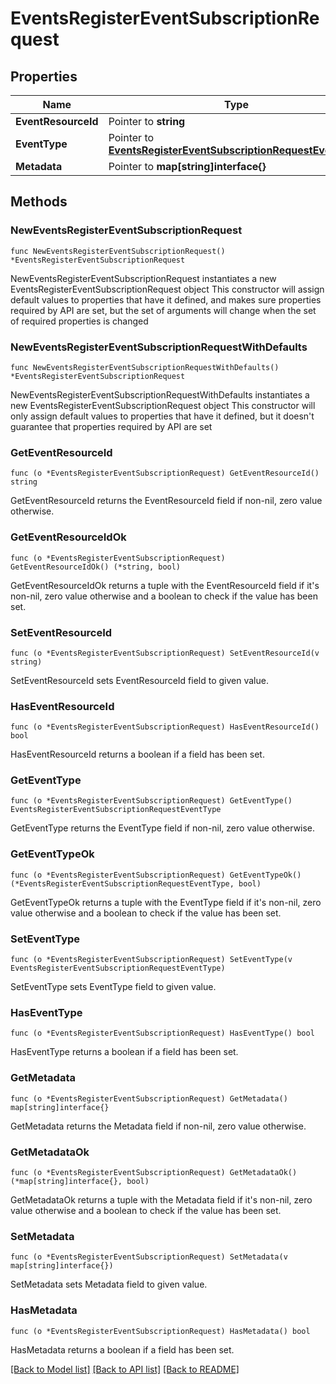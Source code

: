 # EventsRegisterEventSubscriptionRequest

## Properties

Name | Type | Description | Notes
------------ | ------------- | ------------- | -------------
**EventResourceId** | Pointer to **string** |  | [optional] 
**EventType** | Pointer to [**EventsRegisterEventSubscriptionRequestEventType**](EventsRegisterEventSubscriptionRequestEventType.md) |  | [optional] 
**Metadata** | Pointer to **map[string]interface{}** |  | [optional] 

## Methods

### NewEventsRegisterEventSubscriptionRequest

`func NewEventsRegisterEventSubscriptionRequest() *EventsRegisterEventSubscriptionRequest`

NewEventsRegisterEventSubscriptionRequest instantiates a new EventsRegisterEventSubscriptionRequest object
This constructor will assign default values to properties that have it defined,
and makes sure properties required by API are set, but the set of arguments
will change when the set of required properties is changed

### NewEventsRegisterEventSubscriptionRequestWithDefaults

`func NewEventsRegisterEventSubscriptionRequestWithDefaults() *EventsRegisterEventSubscriptionRequest`

NewEventsRegisterEventSubscriptionRequestWithDefaults instantiates a new EventsRegisterEventSubscriptionRequest object
This constructor will only assign default values to properties that have it defined,
but it doesn't guarantee that properties required by API are set

### GetEventResourceId

`func (o *EventsRegisterEventSubscriptionRequest) GetEventResourceId() string`

GetEventResourceId returns the EventResourceId field if non-nil, zero value otherwise.

### GetEventResourceIdOk

`func (o *EventsRegisterEventSubscriptionRequest) GetEventResourceIdOk() (*string, bool)`

GetEventResourceIdOk returns a tuple with the EventResourceId field if it's non-nil, zero value otherwise
and a boolean to check if the value has been set.

### SetEventResourceId

`func (o *EventsRegisterEventSubscriptionRequest) SetEventResourceId(v string)`

SetEventResourceId sets EventResourceId field to given value.

### HasEventResourceId

`func (o *EventsRegisterEventSubscriptionRequest) HasEventResourceId() bool`

HasEventResourceId returns a boolean if a field has been set.

### GetEventType

`func (o *EventsRegisterEventSubscriptionRequest) GetEventType() EventsRegisterEventSubscriptionRequestEventType`

GetEventType returns the EventType field if non-nil, zero value otherwise.

### GetEventTypeOk

`func (o *EventsRegisterEventSubscriptionRequest) GetEventTypeOk() (*EventsRegisterEventSubscriptionRequestEventType, bool)`

GetEventTypeOk returns a tuple with the EventType field if it's non-nil, zero value otherwise
and a boolean to check if the value has been set.

### SetEventType

`func (o *EventsRegisterEventSubscriptionRequest) SetEventType(v EventsRegisterEventSubscriptionRequestEventType)`

SetEventType sets EventType field to given value.

### HasEventType

`func (o *EventsRegisterEventSubscriptionRequest) HasEventType() bool`

HasEventType returns a boolean if a field has been set.

### GetMetadata

`func (o *EventsRegisterEventSubscriptionRequest) GetMetadata() map[string]interface{}`

GetMetadata returns the Metadata field if non-nil, zero value otherwise.

### GetMetadataOk

`func (o *EventsRegisterEventSubscriptionRequest) GetMetadataOk() (*map[string]interface{}, bool)`

GetMetadataOk returns a tuple with the Metadata field if it's non-nil, zero value otherwise
and a boolean to check if the value has been set.

### SetMetadata

`func (o *EventsRegisterEventSubscriptionRequest) SetMetadata(v map[string]interface{})`

SetMetadata sets Metadata field to given value.

### HasMetadata

`func (o *EventsRegisterEventSubscriptionRequest) HasMetadata() bool`

HasMetadata returns a boolean if a field has been set.


[[Back to Model list]](../README.md#documentation-for-models) [[Back to API list]](../README.md#documentation-for-api-endpoints) [[Back to README]](../README.md)



